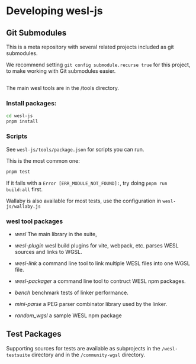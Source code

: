 # Developing wesl-js

## Git Submodules

This is a meta repository with several related projects
included as git submodules.

We recommend setting `git config submodule.recurse true` for this project,
to make working with Git submodules easier.

## 

The main wesl tools are in the /tools directory.

### Install packages:

```sh
cd wesl-js
pnpm install
```

### Scripts

See `wesl-js/tools/package.json` for scripts you can run. 

This is the most common one:

```sh
pnpm test
```

If it fails with a `Error [ERR_MODULE_NOT_FOUND]:`, try doing `pnpm run build:all` first.

Wallaby is also available for most tests, use the configuration in `wesl-js/wallaby.js`

### wesl tool packages

- *wesl* The main library in the suite,
- *wesl-plugin* wesl build plugins for vite, webpack, etc.
parses WESL sources and links to WGSL.
- *wesl-link* a command line tool to link multiple WESL files into one WGSL file.
- *wesl-packager* a command line tool to contruct
WESL npm packages.

- *bench* benchmark tests of linker performance.
- *mini-parse* a PEG parser combinator library used by the linker.
- *random_wgsl* a sample WESL npm package

## Test Packages
Supporting sources for tests are available as subprojects in the
`/wesl-testsuite` directory
and in the `/community-wgsl` directory.